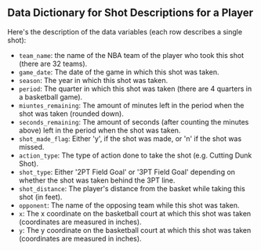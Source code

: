 ## Data Dictionary for Shot Descriptions for a Player

Here's the description of the data variables (each row describes a single shot):

- `team_name`: the name of the NBA team of the player who took this shot (there are 32 teams).
- `game_date`: The date of the game in which this shot was taken.
- `season`: The year in which this shot was taken.
- `period`: The quarter in which this shot was taken (there are 4 quarters in a basketball game).
- `miuntes_remaining`: The amount of minutes left in the period when the shot was taken (rounded down).
- `seconds_remaining`: The amount of seconds (after counting the minutes above) left in the period when the shot was taken.
- `shot_made_flag`: Either 'y', if the shot was made, or 'n' if the shot was missed.
- `action_type`: The type of action done to take the shot (e.g. Cutting Dunk Shot).
- `shot_type`:  Either '2PT Field Goal' or '3PT Field Goal' depending on whether the shot was taken behind the 3PT line.
- `shot_distance`: The player's distance from the basket while taking this shot (in feet).
- `opponent`: The name of the opposing team while this shot was taken.
- `x`: The x coordinate on the basketball court at which this shot was taken (coordinates are measured in inches).
- `y`: The y coordinate on the basketball court at which this shot was taken (coordinates are measured in inches).

